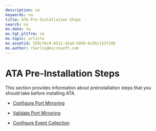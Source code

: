 ```yaml
---
description: na
keywords: na
title: ATA Pre-Installation Steps
search: na
ms.date: na
ms.tgt_pltfrm: na
ms.topic: article
ms.assetid: 559cf8c9-8511-42ad-b950-8c95c152f240
ms.author: rkarlin@microsoft.com
---
```

# ATA Pre-Installation Steps
This section provides information about preinstallation steps that you should take before installing ATA.

-   [Configure Port Mirroring](../Topic/Configure_Port_Mirroring.md)

-   [Validate Port Mirroring](../Topic/Validate_Port_Mirroring.md)

-   [Configure Event Collection](../Topic/Configure_Event_Collection.md)

